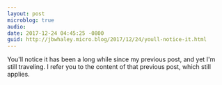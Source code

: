 ```yaml
---
layout: post
microblog: true
audio: 
date: 2017-12-24 04:45:25 -0800
guid: http://jbwhaley.micro.blog/2017/12/24/youll-notice-it.html
---
```

You'll notice it has been a long while since my previous post, and yet I'm still traveling. I refer you to the content of that previous post, which still applies.
